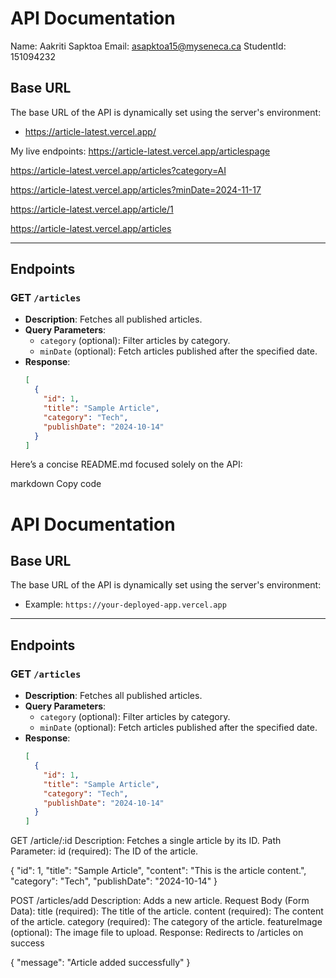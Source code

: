 # API Documentation

Name: Aakriti Sapktoa
Email: asapktoa15@myseneca.ca
StudentId: 151094232

## Base URL

The base URL of the API is dynamically set using the server's environment:

- https://article-latest.vercel.app/

My live endpoints:
https://article-latest.vercel.app/articlespage

https://article-latest.vercel.app/articles?category=AI

https://article-latest.vercel.app/articles?minDate=2024-11-17

https://article-latest.vercel.app/article/1

https://article-latest.vercel.app/articles

---

## Endpoints

### **GET** `/articles`

- **Description**: Fetches all published articles.
- **Query Parameters**:
  - `category` (optional): Filter articles by category.
  - `minDate` (optional): Fetch articles published after the specified date.
- **Response**:
  ```json
  [
    {
      "id": 1,
      "title": "Sample Article",
      "category": "Tech",
      "publishDate": "2024-10-14"
    }
  ]
  ```

Here’s a concise README.md focused solely on the API:

markdown
Copy code

# API Documentation

## Base URL

The base URL of the API is dynamically set using the server's environment:

- Example: `https://your-deployed-app.vercel.app`

---

## Endpoints

### **GET** `/articles`

- **Description**: Fetches all published articles.
- **Query Parameters**:
  - `category` (optional): Filter articles by category.
  - `minDate` (optional): Fetch articles published after the specified date.
- **Response**:
  ```json
  [
    {
      "id": 1,
      "title": "Sample Article",
      "category": "Tech",
      "publishDate": "2024-10-14"
    }
  ]
  ```

GET /article/:id
Description: Fetches a single article by its ID.
Path Parameter:
id (required): The ID of the article.

{
"id": 1,
"title": "Sample Article",
"content": "This is the article content.",
"category": "Tech",
"publishDate": "2024-10-14"
}

POST /articles/add
Description: Adds a new article.
Request Body (Form Data):
title (required): The title of the article.
content (required): The content of the article.
category (required): The category of the article.
featureImage (optional): The image file to upload.
Response: Redirects to /articles on success

{ "message": "Article added successfully" }

